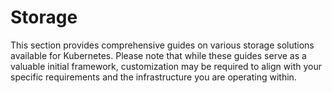 # Storage

This section provides comprehensive guides on various storage solutions available for Kubernetes. Please note that while these guides serve as a valuable initial framework, customization may be required to align with your specific requirements and the infrastructure you are operating within.